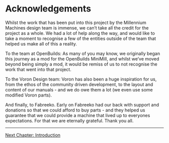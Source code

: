 # Acknowledgements

Whilst the work that has been put into this project by the Millennium Machines design team is immense, we can’t take all the credit for the project as a whole. We had a lot of help along the way, and would like to take a moment to recognise a few of the entities outside of the team that helped us make all of this a reality.

To the team at OpenBuilds: As many of you may know, we originally began this journey as a mod for the OpenBuilds MiniMill, and whilst we’ve moved beyond being simply a mod, it would be remiss of us to not recognise the work that went into that project.

To the Voron Design team: Voron has also been a huge inspiration for us, from the ethos of the community driven development, to the layout and content of our manuals - and we do owe them a lot (we even use some modified Voron parts).

And finally, to Fabreeko. Early on Fabreeko had our back with support and donations so that we could afford to buy parts - and they helped us guarantee that we could provide a machine that lived up to everyones expectations. For that we are eternally grateful. Thank you all.

---

[Next Chapter: Introduction](./introduction.md)
